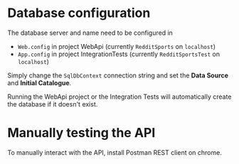 # Database configuration

The database server and name need to be configured in

- `Web.config` in project WebApi (currently `RedditSports` on `localhost`)
- `App.config` in project IntegrationTests (currently `RedditSportsTest` on `localhost`)

Simply change the `SqlDbContext` connection string and set the **Data Source** and **Initial Catalogue**.

Running the WebApi project or the Integration Tests will automatically create the database if it doesn't exist.

# Manually testing the API
To manually interact with the API, install Postman REST client on chrome.